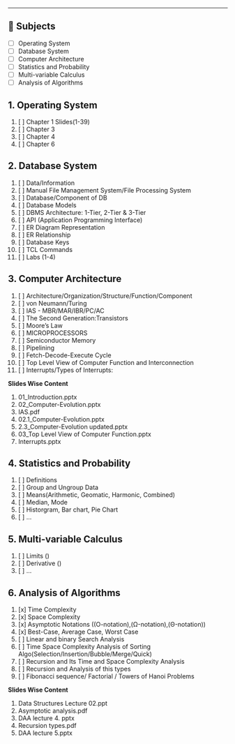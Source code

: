 
---

## 📝 Subjects

- [ ] Operating System
- [ ] Database System
- [ ] Computer Architecture
- [ ] Statistics and Probability
- [ ] Multi-variable Calculus
- [ ] Analysis of Algorithms
## 1. Operating System

1. [ ] Chapter 1 Slides(1-39)
2. [ ] Chapter 3
3. [ ] Chapter 4
4. [ ] Chapter 6
## 2. Database System

1. [ ] Data/Information
2. [ ] Manual File Management System/File Processing System
3. [ ] Database/Component of DB
4. [ ] Database Models
5. [ ] DBMS Architecture: 1-Tier, 2-Tier & 3-Tier
6. [ ] API (Application Programming Interface)
7. [ ] ER Diagram Representation
8. [ ] ER Relationship
9. [ ] Database Keys
10. [ ] TCL Commands
11. [ ] Labs (1-4)

## 3. Computer Architecture

1. [ ] Architecture/Organization/Structure/Function/Component
2. [ ] von Neumann/Turing
3. [ ] IAS - MBR/MAR/IBR/PC/AC
4. [ ] The Second Generation:Transistors
5. [ ] Moore’s Law
6. [ ] MICROPROCESSORS
7. [ ] Semiconductor Memory
8. [ ] Pipelining
9. [ ] Fetch-Decode-Execute Cycle
10. [ ] Top Level View of Computer Function and Interconnection
11. [ ] Interrupts/Types of Interrupts:

**Slides Wise Content**
1.  01_Introduction.pptx
2. 02_Computer-Evolution.pptx
3. IAS.pdf
4. 02.1_Computer-Evolution.pptx
5. 2.3_Computer-Evolution updated.pptx
6. 03_Top Level View of Computer Function.pptx
7. Interrupts.pptx


## 4. Statistics and Probability

1. [ ] Definitions
2. [ ] Group and Ungroup Data
3. [ ] Means(Arithmetic, Geomatic, Harmonic, Combined)
4. [ ] Median, Mode
5. [ ] Historgram, Bar chart, Pie Chart
6. [ ] ...
## 5. Multi-variable Calculus

1. [ ] Limits ()
2. [ ] Derivative ()
3. [ ] ...

## 6. Analysis of Algorithms

1. [x] Time Complexity
2. [x] Space Complexity
3. [x] Asymptotic Notations ((O-notation),(Ω-notation),(Θ-notation))
4. [x] Best-Case, Average Case, Worst Case
5. [ ] Linear and binary Search Analysis
6. [ ] Time Space Complexity Analysis of Sorting Algo(Selection/Insertion/Bubble/Merge/Quick)
7. [ ] Recursion and Its Time and Space Complexity Analysis
8. [ ] Recursion and Analysis of this types
9. [ ] Fibonacci sequence/ Factorial / Towers of Hanoi Problems

**Slides Wise Content**

1. Data Structures Lecture 02.ppt
2. Asymptotic analysis.pdf
3. DAA lecture 4. pptx
4. Recursion types.pdf
5. DAA lecture 5.pptx